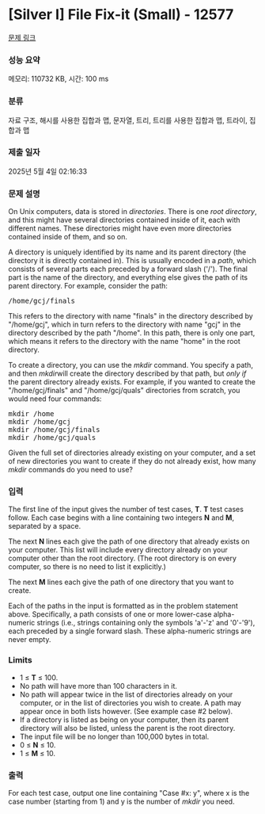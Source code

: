 # [Silver I] File Fix-it (Small) - 12577 

[문제 링크](https://www.acmicpc.net/problem/12577) 

### 성능 요약

메모리: 110732 KB, 시간: 100 ms

### 분류

자료 구조, 해시를 사용한 집합과 맵, 문자열, 트리, 트리를 사용한 집합과 맵, 트라이, 집합과 맵

### 제출 일자

2025년 5월 4일 02:16:33

### 문제 설명

<p>On Unix computers, data is stored in <em>directories</em>. There is one <em>root directory</em>, and this might have several directories contained inside of it, each with different names. These directories might have even more directories contained inside of them, and so on.</p>

<p>A directory is uniquely identified by its name and its parent directory (the directory it is directly contained in). This is usually encoded in a <em>path</em>, which consists of several parts each preceded by a forward slash ('/'). The final part is the name of the directory, and everything else gives the path of its parent directory. For example, consider the path:</p>

<pre>/home/gcj/finals
</pre>

<p>This refers to the directory with name "finals" in the directory described by "/home/gcj", which in turn refers to the directory with name "gcj" in the directory described by the path "/home". In this path, there is only one part, which means it refers to the directory with the name "home" in the root directory.</p>

<p>To create a directory, you can use the <em>mkdir</em> command. You specify a path, and then <em>mkdir</em>will create the directory described by that path, but <em>only if</em> the parent directory already exists. For example, if you wanted to create the "/home/gcj/finals" and "/home/gcj/quals" directories from scratch, you would need four commands:</p>

<pre>mkdir /home
mkdir /home/gcj
mkdir /home/gcj/finals
mkdir /home/gcj/quals</pre>

<p>Given the full set of directories already existing on your computer, and a set of new directories you want to create if they do not already exist, how many <em>mkdir</em> commands do you need to use?</p>

### 입력 

 <p>The first line of the input gives the number of test cases, <strong>T</strong>. <strong>T</strong> test cases follow. Each case begins with a line containing two integers <strong>N</strong> and <strong>M</strong>, separated by a space.</p>

<p>The next <strong>N</strong> lines each give the path of one directory that already exists on your computer. This list will include every directory already on your computer other than the root directory. (The root directory is on every computer, so there is no need to list it explicitly.)</p>

<p>The next <strong>M</strong> lines each give the path of one directory that you want to create.</p>

<p>Each of the paths in the input is formatted as in the problem statement above. Specifically, a path consists of one or more lower-case alpha-numeric strings (i.e., strings containing only the symbols 'a'-'z' and '0'-'9'), each preceded by a single forward slash. These alpha-numeric strings are never empty.</p>

<h3>Limits</h3>

<ul>
	<li>1 ≤ <strong>T</strong> ≤ 100.</li>
	<li>No path will have more than 100 characters in it.</li>
	<li>No path will appear twice in the list of directories already on your computer, or in the list of directories you wish to create. A path may appear once in both lists however. (See example case #2 below).</li>
	<li>If a directory is listed as being on your computer, then its parent directory will also be listed, unless the parent is the root directory.</li>
	<li>The input file will be no longer than 100,000 bytes in total.</li>
	<li>0 ≤ <strong>N</strong> ≤ 10.</li>
	<li>1 ≤ <strong>M</strong> ≤ 10.</li>
</ul>

### 출력 

 <p>For each test case, output one line containing "Case #x: y", where x is the case number (starting from 1) and y is the number of <em>mkdir</em> you need.</p>

